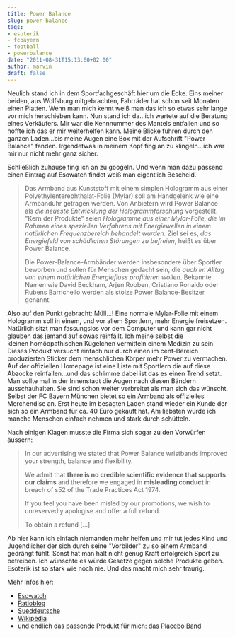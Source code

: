 ```yaml
---
title: Power Balance
slug: power-balance
tags:
- esoterik
- fcbayern
- football
- powerbalance
date: "2011-08-31T15:13:00+02:00"
author: marvin
draft: false
---
```

Neulich stand ich in dem Sportfachgeschäft hier um die Ecke. Eins meiner
beiden, aus Wolfsburg mitgebrachten, Fahrräder hat schon seit Monaten
einen Platten. Wenn man mich kennt weiß man das ich so etwas sehr lange
vor mich herschieben kann. Nun stand ich da...ich wartete auf die
Beratung eines Verkäufers. Mir war die Kennnummer des Mantels entfallen
und so hoffte ich das er mir weiterhelfen kann. Meine Blicke fuhren
durch den ganzen Laden...bis meine Augen eine Box mit der Aufschrift
"Power Balance" fanden. Irgendetwas in meinem Kopf fing an zu
klingeln...ich war mir nur nicht mehr ganz sicher.

Schließlich zuhause fing ich an zu googeln. Und wenn man dazu passend
einen Eintrag auf Esowatch findet weiß man eigentlich Bescheid.

> Das Armband aus Kunststoff mit einem simplen Hologramm aus einer
> Polyethylenterephthalat-Folie (Mylar) soll am Handgelenk wie eine
> Armbanduhr getragen werden. Von Anbietern wird Power Balance als *die
> neueste Entwicklung der Hologrammforschung* vorgestellt. "Kern der
> Produkte" seien *Hologramme aus einer Mylar-Folie, die im Rahmen eines
> speziellen Verfahrens mit Energiewellen in einem natürlichen
> Frequenzbereich behandelt wurden.* Ziel sei es, *das Energiefeld von
> schädlichen Störungen zu befreien*, heißt es über Power Balance.
>
> Die Power-Balance-Armbänder werden insbesondere über Sportler beworben
> und sollen für Menschen gedacht sein, die *auch im Alltag von einem
> natürlichen Energiefluss profitieren wollen*. Bekannte Namen wie David
> Beckham, Arjen Robben, Cristiano Ronaldo oder Rubens Barrichello
> werden als stolze Power Balance-Besitzer genannt.

Also auf den Punkt gebracht: Müll...! Eine normale Mylar-Folie mit einem
Hologramm soll in einem, und vor allem Sportlern, mehr Energie
freisetzen. Natürlich sitzt man fassungslos vor dem Computer und kann
gar nicht glauben das jemand auf sowas reinfällt. Ich meine selbst die
kleinen homöopathischen Kügelchen vermitteln einem Medizin zu sein.
Dieses Produkt versucht einfach nur durch einen im cent-Bereich
produzierten Sticker dem menschlichen Körper mehr Power zu vermachen.
Auf der offiziellen Homepage ist eine Liste mit Sportlern die auf diese
Abzocke reinfallen...und das schlimme dabei ist das es einen Trend
setzt. Man sollte mal in der Innenstadt die Augen nach diesen Bändern
ausschauhalten. Sie sind schon weiter verbreitet als man sich das
wünscht. Selbst der FC Bayern München bietet so ein Armband als
offizielles Merchendise an. Erst heute im besagten Laden stand wieder
ein Kunde der sich so ein Armband für ca. 40 Euro gekauft hat. Am
liebsten würde ich manche Menschen einfach nehmen und stark durch
schütteln.

Nach einigen Klagen musste die Firma sich sogar zu den Vorwürfen
äussern:

> In our advertising we stated that Power Balance wristbands improved
> your strength, balance and flexibility.
>
> We admit that **there is no credible scientific evidence that supports
> our claims** and therefore we engaged in **misleading conduct** in
> breach of s52 of the Trade Practices Act 1974.
>
> If you feel you have been misled by our promotions, we wish to
> unreservedly apologise and offer a full refund.
>
> To obtain a refund […]

Ab hier kann ich einfach niemanden mehr helfen und mir tut jedes Kind
und Jugendlicher der sich durch seine "Vorbilder" zu so einem Armband
gedrängt fühlt. Sonst hat man halt nicht genug Kraft erfolgreich Sport
zu betreiben. Ich wünschte es würde Gesetze gegen solche Produkte geben.
Esoterik ist so stark wie noch nie. Und das macht mich sehr traurig.

Mehr Infos hier:

-   [Esowatch](http://www.esowatch.com/ge/index.php?title=Power_Balance)
-   [Ratioblog](http://www.ratioblog.de/entry/biathleten-vertrauen-auf-neue-arten-von-hokuspokus)
-   [Sueddeutsche](http://www.sueddeutsche.de/wissen/power-balance-baender-wie-man-ein-billiges-armband-teuer-verkauft-1.1053007)
-   [Wikipedia](http://en.wikipedia.org/wiki/Power_balance)
-   und endlich das passende Produkt für mich: [das Placebo
    Band](http://skepticbros.com/store/)